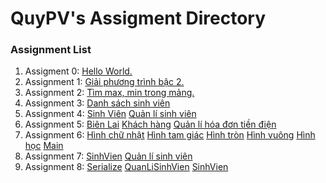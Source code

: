 # QuyPV's Assigment Directory

### Assignment List

1. Assigment 0: [Hello World.](https://github.com/FASTTRACKSE/FFSE1703.JavaCore/blob/master/Assignments/QuyPV/HelloWord/src/HelloWorld.java)
2. Assignment 1: [Giải phương trình bậc 2.](https://github.com/FASTTRACKSE/FFSE1703.JavaCore/blob/master/Assignments/QuyPV/FFSE1703/src/assignment/Giaiphuongtrinh.java)
3. Assignment 2: [Tìm max, min trong mảng.](https://github.com/FASTTRACKSE/FFSE1703.JavaCore/blob/master/Assignments/QuyPV/FFSE1703/src/assignment/Mang.java)
4. Assignment 3: [Danh sách sinh viên](https://github.com/FASTTRACKSE/FFSE1703.JavaCore/blob/master/Assignments/QuyPV/MenuCuaToi/src/FFSE1703/DanhSachSinhVien.java)
5. Assignment 4: [Sinh Viên](https://github.com/FASTTRACKSE/FFSE1703.JavaCore/blob/master/Assignments/QuyPV/OOPSinhVien/src/sinhvien/SinhVien.java) [Quản lí sinh viên](https://github.com/FASTTRACKSE/FFSE1703.JavaCore/blob/master/Assignments/QuyPV/OOPSinhVien/src/sinhvien/QuanLiSinhVien.java)
6. Assignment 5: [Biên Lai](https://github.com/FASTTRACKSE/FFSE1703.JavaCore/blob/master/Assignments/QuyPV/QuanLiTienDien/src/ffse1703/javacore/model/BienLai.java) [Khách hàng](https://github.com/FASTTRACKSE/FFSE1703.JavaCore/blob/master/Assignments/QuyPV/QuanLiTienDien/src/ffse1703/javacore/model/KhachHang.java) [Quản lí hóa đơn tiền điện](https://github.com/FASTTRACKSE/FFSE1703.JavaCore/blob/master/Assignments/QuyPV/QuanLiTienDien/src/ffse1703/javacore/main/QuanLiTienDien.java)
7. Assignment 6: [Hình chữ nhật](https://github.com/FASTTRACKSE/FFSE1703.JavaCore/blob/master/Assignments/QuyPV/HinhHoc_DaHinh/src/ffse1703/javacore/model/HinhChuNhat.java) [Hình tam giác](https://github.com/FASTTRACKSE/FFSE1703.JavaCore/blob/master/Assignments/QuyPV/HinhHoc_DaHinh/src/ffse1703/javacore/model/HinhTamGiac.java) [Hình tròn](https://github.com/FASTTRACKSE/FFSE1703.JavaCore/blob/master/Assignments/QuyPV/HinhHoc_DaHinh/src/ffse1703/javacore/model/HinhTron.java) [Hình vuông](https://github.com/FASTTRACKSE/FFSE1703.JavaCore/blob/master/Assignments/QuyPV/HinhHoc_DaHinh/src/ffse1703/javacore/model/HinhVuong.java) [Hình học](https://github.com/FASTTRACKSE/FFSE1703.JavaCore/blob/master/Assignments/QuyPV/HinhHoc_DaHinh/src/ffse1703/javacore/model/HinhHoc.java) [Main](https://github.com/FASTTRACKSE/FFSE1703.JavaCore/blob/master/Assignments/QuyPV/HinhHoc_DaHinh/src/ffse1703/javacore/main/Main.java)
8. Assignment 7: [SinhVien](https://github.com/FASTTRACKSE/FFSE1703.JavaCore/blob/master/Assignments/QuyPV/OOPSinhVien_Arrlist_TryCatch/src/sinhvien/SinhVien.java) [Quản lí sinh viên](https://github.com/FASTTRACKSE/FFSE1703.JavaCore/blob/master/Assignments/QuyPV/OOPSinhVien_Arrlist_TryCatch/src/sinhvien/QuanLiSinhVien.java)
9. Assignment 8: [Serialize](https://github.com/FASTTRACKSE/FFSE1703.JavaCore/blob/master/Assignments/QuyPV/OOPSinhVien_Arrlist_TryCatch/src/io/SerializeFile.java) [QuanLiSinhVien](https://github.com/FASTTRACKSE/FFSE1703.JavaCore/blob/master/Assignments/QuyPV/OOPSinhVien_Arrlist_TryCatch/src/sinhvien/QuanLiSinhVien.java) [SinhVien](https://github.com/FASTTRACKSE/FFSE1703.JavaCore/blob/master/Assignments/QuyPV/OOPSinhVien_Arrlist_TryCatch/src/sinhvien/SinhVien.java)

